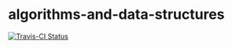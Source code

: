 # algorithms-and-data-structures
[![Travis-CI Status](https://app.travis-ci.com/CPyeah/algorithms-and-data-structures.svg)](https://app.travis-ci.com/CPyeah/algorithms-and-data-structures)
